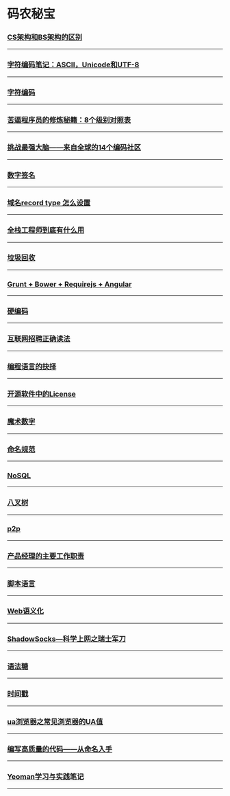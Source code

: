 码农秘宝
========

### [CS架构和BS架构的区别](bs-cs-diff)

---

### [字符编码笔记：ASCII，Unicode和UTF-8](character-encoding-notes)

---

### [字符编码](character-encoding)

---

### [苦逼程序员的修炼秘籍：8个级别对照表 ](coderlevel)

---

### [挑战最强大脑——来自全球的14个编码社区](coding-challenges)

---

### [数字签名](digital-signature)

---

### [域名record type 怎么设置](domain-record-type)

---

### [全栈工程师到底有什么用](full-stack)

---

### [垃圾回收](garbage-collection)

---

### [Grunt + Bower + Requirejs + Angular](Grunt-Bower-Requirejs-Angular)

---

### [硬编码](hardCode)

---

### [互联网招聘正确读法](hire)

---

### [编程语言的抉择](language-select)

---

### [开源软件中的License](license)

---

### [魔术数字](magicNumber)

---

### [命名规范](named-rules)

---

### [NoSQL](NoSQL)

---

### [八叉树](octree)

---

### [p2p](p2p)

---

### [产品经理的主要工作职责](pm-main-job)

---

### [脚本语言](scripting-language)

---

### [Web语义化](semantic-web)

---

### [ShadowSocks—科学上网之瑞士军刀](shadowsocks)

---

### [语法糖](syntactic-sugar)

---

### [时间戳](timestamp)

---

### [ua浏览器之常见浏览器的UA值](user-agent)

---

### [编写高质量的代码——从命名入手](variablename)

---

### [Yeoman学习与实践笔记](yeoman)

---
